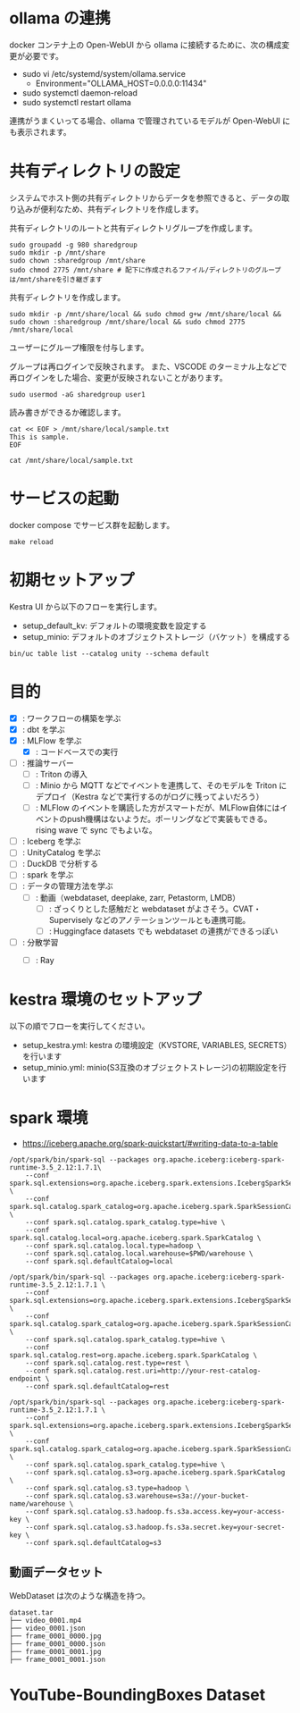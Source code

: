 # ollama の連携

docker コンテナ上の Open-WebUI から ollama に接続するために、次の構成変更が必要です。

* sudo vi /etc/systemd/system/ollama.service
  * Environment="OLLAMA_HOST=0.0.0.0:11434"
* sudo systemctl daemon-reload
* sudo systemctl restart ollama

連携がうまくいってる場合、ollama で管理されているモデルが Open-WebUI にも表示されます。


# 共有ディレクトリの設定

システムでホスト側の共有ディレクトリからデータを参照できると、データの取り込みが便利なため、共有ディレクトリを作成します。

共有ディレクトリのルートと共有ディレクトリグループを作成します。

```
sudo groupadd -g 980 sharedgroup
sudo mkdir -p /mnt/share
sudo chown :sharedgroup /mnt/share
sudo chmod 2775 /mnt/share # 配下に作成されるファイル/ディレクトリのグループは/mnt/shareを引き継ぎます
```

共有ディレクトリを作成します。

```
sudo mkdir -p /mnt/share/local && sudo chmod g+w /mnt/share/local && sudo chown :sharedgroup /mnt/share/local && sudo chmod 2775 /mnt/share/local
```

ユーザーにグループ権限を付与します。

グループは再ログインで反映されます。
また、VSCODE のターミナル上などで再ログインをした場合、変更が反映されないことがあります。

```
sudo usermod -aG sharedgroup user1
```

読み書きができるか確認します。

```
cat << EOF > /mnt/share/local/sample.txt
This is sample.
EOF

cat /mnt/share/local/sample.txt
```


# サービスの起動

docker compose でサービス群を起動します。

```
make reload
```

# 初期セットアップ

Kestra UI から以下のフローを実行します。

* setup_default_kv: デフォルトの環境変数を設定する
* setup_minio: デフォルトのオブジェクトストレージ（バケット）を構成する


```
bin/uc table list --catalog unity --schema default
```


# 目的

- [x] : ワークフローの構築を学ぶ
- [x] : dbt を学ぶ
- [x] : MLFlow を学ぶ
  - [x] : コードベースでの実行
- [ ] : 推論サーバー
  - [ ] : Triton の導入
  - [ ] : Minio から MQTT などでイベントを連携して、そのモデルを Triton にデプロイ（Kestra などで実行するのがログに残ってよいだろう）
  - [ ] : MLFlow のイベントを購読した方がスマートだが、MLFlow自体にはイベントのpush機構はないようだ。ポーリングなどで実装もできる。rising wave で sync でもよいな。
- [ ] : Iceberg を学ぶ
- [ ] : UnityCatalog を学ぶ
- [ ] : DuckDB で分析する
- [ ] : spark を学ぶ
- [ ] : データの管理方法を学ぶ
  - [ ] : 動画（webdataset, deeplake, zarr, Petastorm, LMDB）
    - [ ] : ざっくりとした感触だと webdataset がよさそう。CVAT・Supervisely などのアノテーションツールとも連携可能。
    - [ ] : Huggingface datasets でも webdataset の連携ができるっぽい
- [ ] : 分散学習
  - [ ] : Ray


# kestra 環境のセットアップ

以下の順でフローを実行してください。

- setup_kestra.yml: kestra の環境設定（KVSTORE, VARIABLES, SECRETS）を行います
- setup_minio.yml: minio(S3互換のオブジェクトストレージ)の初期設定を行います


# spark 環境

* https://iceberg.apache.org/spark-quickstart/#writing-data-to-a-table

```
/opt/spark/bin/spark-sql --packages org.apache.iceberg:iceberg-spark-runtime-3.5_2.12:1.7.1\
    --conf spark.sql.extensions=org.apache.iceberg.spark.extensions.IcebergSparkSessionExtensions \
    --conf spark.sql.catalog.spark_catalog=org.apache.iceberg.spark.SparkSessionCatalog \
    --conf spark.sql.catalog.spark_catalog.type=hive \
    --conf spark.sql.catalog.local=org.apache.iceberg.spark.SparkCatalog \
    --conf spark.sql.catalog.local.type=hadoop \
    --conf spark.sql.catalog.local.warehouse=$PWD/warehouse \
    --conf spark.sql.defaultCatalog=local
```


```
/opt/spark/bin/spark-sql --packages org.apache.iceberg:iceberg-spark-runtime-3.5_2.12:1.7.1 \
    --conf spark.sql.extensions=org.apache.iceberg.spark.extensions.IcebergSparkSessionExtensions \
    --conf spark.sql.catalog.spark_catalog=org.apache.iceberg.spark.SparkSessionCatalog \
    --conf spark.sql.catalog.spark_catalog.type=hive \
    --conf spark.sql.catalog.rest=org.apache.iceberg.spark.SparkCatalog \
    --conf spark.sql.catalog.rest.type=rest \
    --conf spark.sql.catalog.rest.uri=http://your-rest-catalog-endpoint \
    --conf spark.sql.defaultCatalog=rest
```

```
/opt/spark/bin/spark-sql --packages org.apache.iceberg:iceberg-spark-runtime-3.5_2.12:1.7.1 \
    --conf spark.sql.extensions=org.apache.iceberg.spark.extensions.IcebergSparkSessionExtensions \
    --conf spark.sql.catalog.spark_catalog=org.apache.iceberg.spark.SparkSessionCatalog \
    --conf spark.sql.catalog.spark_catalog.type=hive \
    --conf spark.sql.catalog.s3=org.apache.iceberg.spark.SparkCatalog \
    --conf spark.sql.catalog.s3.type=hadoop \
    --conf spark.sql.catalog.s3.warehouse=s3a://your-bucket-name/warehouse \
    --conf spark.sql.catalog.s3.hadoop.fs.s3a.access.key=your-access-key \
    --conf spark.sql.catalog.s3.hadoop.fs.s3a.secret.key=your-secret-key \
    --conf spark.sql.defaultCatalog=s3
```


## 動画データセット

WebDataset は次のような構造を持つ。

```
dataset.tar
├── video_0001.mp4
├── video_0001.json
├── frame_0001_0000.jpg
├── frame_0001_0000.json
├── frame_0001_0001.jpg
├── frame_0001_0001.json
```


# YouTube-BoundingBoxes Dataset
